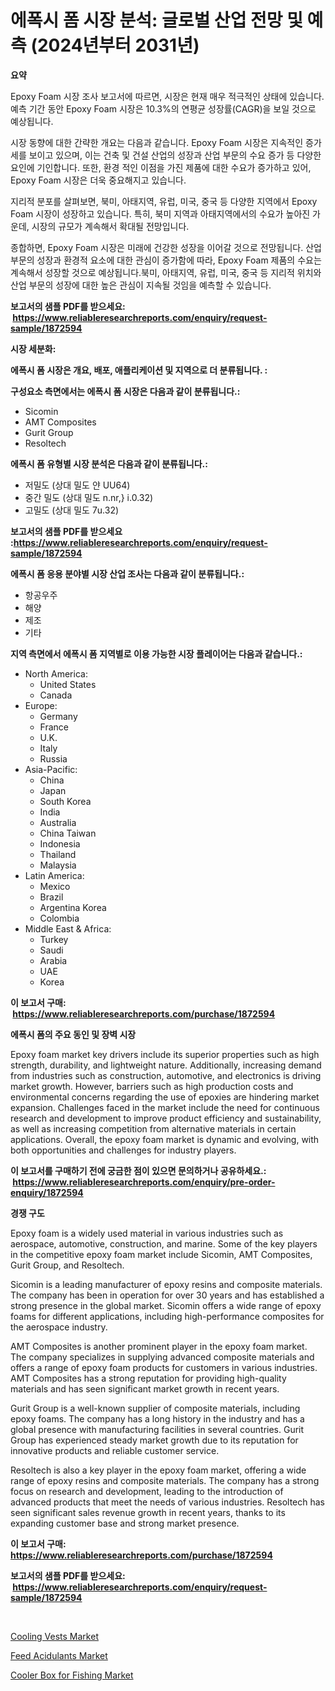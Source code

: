 <p><h1>에폭시 폼 시장 분석: 글로벌 산업 전망 및 예측 (2024년부터 2031년)</h1></p><p><strong>요약</strong></p>
<p><p>Epoxy Foam 시장 조사 보고서에 따르면, 시장은 현재 매우 적극적인 상태에 있습니다. 예측 기간 동안 Epoxy Foam 시장은 10.3%의 연평균 성장률(CAGR)을 보일 것으로 예상됩니다.</p><p>시장 동향에 대한 간략한 개요는 다음과 같습니다. Epoxy Foam 시장은 지속적인 증가세를 보이고 있으며, 이는 건축 및 건설 산업의 성장과 산업 부문의 수요 증가 등 다양한 요인에 기인합니다. 또한, 환경 적인 이점을 가진 제품에 대한 수요가 증가하고 있어, Epoxy Foam 시장은 더욱 중요해지고 있습니다.</p><p>지리적 분포를 살펴보면, 북미, 아태지역, 유럽, 미국, 중국 등 다양한 지역에서 Epoxy Foam 시장이 성장하고 있습니다. 특히, 북미 지역과 아태지역에서의 수요가 높아진 가운데, 시장의 규모가 계속해서 확대될 전망입니다.</p><p>종합하면, Epoxy Foam 시장은 미래에 건강한 성장을 이어갈 것으로 전망됩니다. 산업 부문의 성장과 환경적 요소에 대한 관심이 증가함에 따라, Epoxy Foam 제품의 수요는 계속해서 성장할 것으로 예상됩니다.북미, 아태지역, 유럽, 미국, 중국 등 지리적 위치와 산업 부문의 성장에 대한 높은 관심이 지속될 것임을 예측할 수 있습니다.</p></p>
<p><strong>보고서의 샘플 PDF를 받으세요: &nbsp;<a href="https://www.reliableresearchreports.com/enquiry/request-sample/1872594">https://www.reliableresearchreports.com/enquiry/request-sample/1872594</a></strong></p>
<p><strong>시장 세분화:</strong></p>
<p><strong> 에폭시 폼 시장은 개요, 배포, 애플리케이션 및 지역으로 더 분류됩니다. :</strong></p>
<p><strong>구성요소 측면에서는 에폭시 폼 시장은 다음과 같이 분류됩니다.:</strong></p>
<p><ul><li>Sicomin</li><li>AMT Composites</li><li>Gurit Group</li><li>Resoltech</li></ul></p>
<p><strong> 에폭시 폼 유형별 시장 분석은 다음과 같이 분류됩니다.:</strong></p>
<p><ul><li>저밀도 (상대 밀도 얀 UU64)</li><li>중간 밀도 (상대 밀도 n.nr,} i.0.32)</li><li>고밀도 (상대 밀도 7u.32)</li></ul></p>
<p><strong>보고서의 샘플 PDF를 받으세요 :<a href="https://www.reliableresearchreports.com/enquiry/request-sample/1872594">https://www.reliableresearchreports.com/enquiry/request-sample/1872594</a></strong></p>
<p><strong> 에폭시 폼 응용 분야별 시장 산업 조사는 다음과 같이 분류됩니다.:</strong></p>
<p><ul><li>항공우주</li><li>해양</li><li>제조</li><li>기타</li></ul></p>
<p><strong>지역 측면에서 에폭시 폼 지역별로 이용 가능한 시장 플레이어는 다음과 같습니다.:</strong></p>
<p><ul>
    <li>
        North America:
        <ul>
            <li>United States</li>
            <li>Canada</li>
        </ul>
    </li>
    <li>
        Europe:
        <ul>
            <li>Germany</li>
            <li>France</li>
            <li>U.K.</li>
            <li>Italy</li>
            <li>Russia</li>
        </ul>
    </li>
    <li>
        Asia-Pacific:
        <ul>
            <li>China</li>
            <li>Japan</li>
            <li>South Korea</li>
            <li>India</li>
            <li>Australia</li>
            <li>China Taiwan</li>
            <li>Indonesia</li>
            <li>Thailand</li>
            <li>Malaysia</li>
        </ul>
    </li>
    <li>
        Latin America:
        <ul>
            <li>Mexico</li>
            <li>Brazil</li>
            <li>Argentina Korea</li>
            <li>Colombia</li>
        </ul>
    </li>
    <li>
        Middle East & Africa:
        <ul>
            <li>Turkey</li>
            <li>Saudi</li>
            <li>Arabia</li>
            <li>UAE</li>
            <li>Korea</li>
        </ul>
    </li>
    </ul></p>
<p><strong>이 보고서 구매: &nbsp;<a href="https://www.reliableresearchreports.com/purchase/1872594">https://www.reliableresearchreports.com/purchase/1872594</a></strong></p>
<p><strong>에폭시 폼의 주요 동인 및 장벽 시장</strong></p>
<p><p>Epoxy foam market key drivers include its superior properties such as high strength, durability, and lightweight nature. Additionally, increasing demand from industries such as construction, automotive, and electronics is driving market growth. However, barriers such as high production costs and environmental concerns regarding the use of epoxies are hindering market expansion. Challenges faced in the market include the need for continuous research and development to improve product efficiency and sustainability, as well as increasing competition from alternative materials in certain applications. Overall, the epoxy foam market is dynamic and evolving, with both opportunities and challenges for industry players.</p></p>
<p><strong>이 보고서를 구매하기 전에 궁금한 점이 있으면 문의하거나 공유하세요.: &nbsp;<a href="https://www.reliableresearchreports.com/enquiry/pre-order-enquiry/1872594">https://www.reliableresearchreports.com/enquiry/pre-order-enquiry/1872594</a></strong></p>
<p><strong>경쟁 구도</strong></p>
<p><p>Epoxy foam is a widely used material in various industries such as aerospace, automotive, construction, and marine. Some of the key players in the competitive epoxy foam market include Sicomin, AMT Composites, Gurit Group, and Resoltech.</p><p>Sicomin is a leading manufacturer of epoxy resins and composite materials. The company has been in operation for over 30 years and has established a strong presence in the global market. Sicomin offers a wide range of epoxy foams for different applications, including high-performance composites for the aerospace industry.</p><p>AMT Composites is another prominent player in the epoxy foam market. The company specializes in supplying advanced composite materials and offers a range of epoxy foam products for customers in various industries. AMT Composites has a strong reputation for providing high-quality materials and has seen significant market growth in recent years.</p><p>Gurit Group is a well-known supplier of composite materials, including epoxy foams. The company has a long history in the industry and has a global presence with manufacturing facilities in several countries. Gurit Group has experienced steady market growth due to its reputation for innovative products and reliable customer service.</p><p>Resoltech is also a key player in the epoxy foam market, offering a wide range of epoxy resins and composite materials. The company has a strong focus on research and development, leading to the introduction of advanced products that meet the needs of various industries. Resoltech has seen significant sales revenue growth in recent years, thanks to its expanding customer base and strong market presence.</p></p>
<p><strong>이 보고서 구매: &nbsp; <a href="https://www.reliableresearchreports.com/purchase/1872594">https://www.reliableresearchreports.com/purchase/1872594</a></strong></p>
<p><strong>보고서의 샘플 PDF를 받으세요: &nbsp;<a href="https://www.reliableresearchreports.com/enquiry/request-sample/1872594">https://www.reliableresearchreports.com/enquiry/request-sample/1872594</a></strong><strong></strong></p>
<p>&nbsp;</p>
<p><p><a href="https://github.com/redneck06/Market-Research-Report-List-2/blob/main/cooling-vests-market.md">Cooling Vests Market</a></p><p><a href="https://meowing-canidae-761.notion.site/Feed-Acidulants-Market-Growth-Market-Trends-COVID-19-Impact-and-Forecasts-for-period-from-2024--c0d465019fa04238912ea7cc85fe2025">Feed Acidulants Market</a></p><p><a href="https://github.com/nicoletavirag/Market-Research-Report-List-2/blob/main/cooler-box-for-fishing-market.md">Cooler Box for Fishing Market</a></p></p>